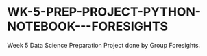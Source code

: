 # WK-5-PREP-PROJECT-PYTHON-NOTEBOOK---FORESIGHTS
Week 5 Data Science Preparation Project done by Group Foresights.
